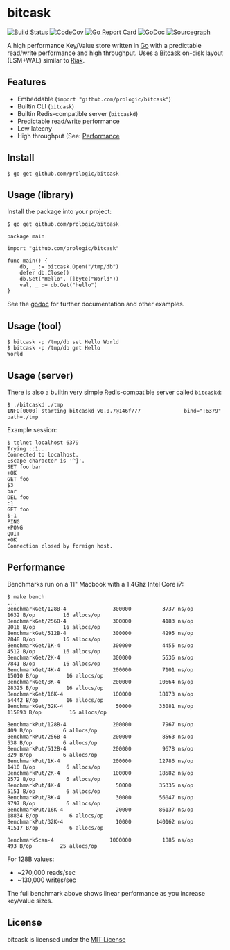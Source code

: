 # bitcask

[![Build Status](https://cloud.drone.io/api/badges/prologic/bitcask/status.svg)](https://cloud.drone.io/prologic/bitcask)
[![CodeCov](https://codecov.io/gh/prologic/bitcask/branch/master/graph/badge.svg)](https://codecov.io/gh/prologic/bitcask)
[![Go Report Card](https://goreportcard.com/badge/prologic/bitcask)](https://goreportcard.com/report/prologic/bitcask)
[![GoDoc](https://godoc.org/github.com/prologic/bitcask?status.svg)](https://godoc.org/github.com/prologic/bitcask) 
[![Sourcegraph](https://sourcegraph.com/github.com/prologic/bitcask/-/badge.svg)](https://sourcegraph.com/github.com/prologic/bitcask?badge)

A high performance Key/Value store written in [Go](https://golang.org) with a predictable read/write performance and high throughput. Uses a [Bitcask](https://en.wikipedia.org/wiki/Bitcask) on-disk layout (LSM+WAL) similar to [Riak](https://riak.com/).

## Features

* Embeddable (`import "github.com/prologic/bitcask"`)
* Builtin CLI (`bitcask`)
* Builtin Redis-compatible server (`bitcaskd`)
* Predictable read/write performance
* Low latecny
* High throughput (See: [Performance](README.md#Performance)

## Install

```#!bash
$ go get github.com/prologic/bitcask
```

## Usage (library)

Install the package into your project:

```#!bash
$ go get github.com/prologic/bitcask
```

```#!go
package main

import "github.com/prologic/bitcask"

func main() {
    db, _ := bitcask.Open("/tmp/db")
    defer db.Close()
    db.Set("Hello", []byte("World"))
    val, _ := db.Get("hello")
}
```

See the [godoc](https://godoc.org/github.com/prologic/bitcask) for further
documentation and other examples.

## Usage (tool)

```#!bash
$ bitcask -p /tmp/db set Hello World
$ bitcask -p /tmp/db get Hello
World
```

## Usage (server)

There is also a builtin very  simple Redis-compatible server called `bitcaskd`:

```#!bash
$ ./bitcaskd ./tmp
INFO[0000] starting bitcaskd v0.0.7@146f777              bind=":6379" path=./tmp
```

Example session:

```
$ telnet localhost 6379
Trying ::1...
Connected to localhost.
Escape character is '^]'.
SET foo bar
+OK
GET foo
$3
bar
DEL foo
:1
GET foo
$-1
PING
+PONG
QUIT
+OK
Connection closed by foreign host.
```

## Performance

Benchmarks run on a 11" Macbook with a 1.4Ghz Intel Core i7:

```
$ make bench
...
BenchmarkGet/128B-4         	  300000	      3737 ns/op	    1632 B/op	      16 allocs/op
BenchmarkGet/256B-4         	  300000	      4183 ns/op	    2016 B/op	      16 allocs/op
BenchmarkGet/512B-4         	  300000	      4295 ns/op	    2848 B/op	      16 allocs/op
BenchmarkGet/1K-4           	  300000	      4455 ns/op	    4512 B/op	      16 allocs/op
BenchmarkGet/2K-4           	  300000	      5536 ns/op	    7841 B/op	      16 allocs/op
BenchmarkGet/4K-4           	  200000	      7101 ns/op	   15010 B/op	      16 allocs/op
BenchmarkGet/8K-4           	  200000	     10664 ns/op	   28325 B/op	      16 allocs/op
BenchmarkGet/16K-4          	  100000	     18173 ns/op	   54442 B/op	      16 allocs/op
BenchmarkGet/32K-4          	   50000	     33081 ns/op	  115893 B/op	      16 allocs/op

BenchmarkPut/128B-4         	  200000	      7967 ns/op	     409 B/op	       6 allocs/op
BenchmarkPut/256B-4         	  200000	      8563 ns/op	     538 B/op	       6 allocs/op
BenchmarkPut/512B-4         	  200000	      9678 ns/op	     829 B/op	       6 allocs/op
BenchmarkPut/1K-4           	  200000	     12786 ns/op	    1410 B/op	       6 allocs/op
BenchmarkPut/2K-4           	  100000	     18582 ns/op	    2572 B/op	       6 allocs/op
BenchmarkPut/4K-4           	   50000	     35335 ns/op	    5151 B/op	       6 allocs/op
BenchmarkPut/8K-4           	   30000	     56047 ns/op	    9797 B/op	       6 allocs/op
BenchmarkPut/16K-4          	   20000	     86137 ns/op	   18834 B/op	       6 allocs/op
BenchmarkPut/32K-4          	   10000	    140162 ns/op	   41517 B/op	       6 allocs/op

BenchmarkScan-4             	 1000000	      1885 ns/op	     493 B/op	      25 allocs/op
```

For 128B values:

* ~270,000 reads/sec
* ~130,000 writes/sec

The full benchmark above shows linear performance as you increase key/value sizes.

## License

bitcask is licensed under the [MIT License](https://github.com/prologic/bitcask/blob/master/LICENSE)
